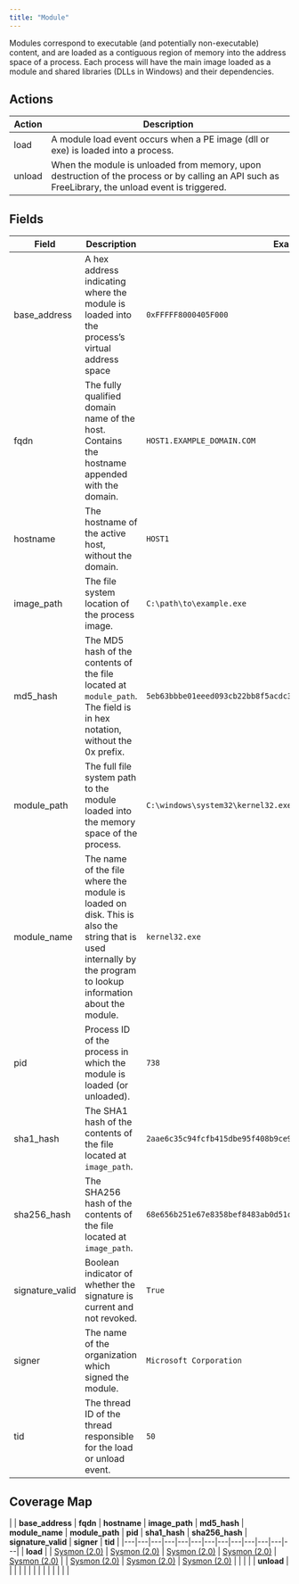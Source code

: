 ```yaml
---
title: "Module"
---
```


Modules correspond to executable (and potentially non-executable) content, and are loaded as a contiguous region of memory into the address space of a process. Each process will have the main image loaded as a module and shared libraries (DLLs in Windows) and their dependencies.

## Actions

|Action|Description|
|---|---|
|load|A module load event occurs when a PE image (dll or exe) is loaded into a process.|
|unload|When the module is unloaded from memory, upon destruction of the process or by calling an API such as FreeLibrary, the unload event is triggered.|

## Fields

|Field|Description|Example|
|---|---|---|
|base_address|A hex address indicating where the module is loaded into the process’s virtual address space|`0xFFFFF8000405F000`|
|fqdn|The fully qualified domain name of the host. Contains the hostname appended with the domain.|`HOST1.EXAMPLE_DOMAIN.COM`|
|hostname|The hostname of the active host, without the domain.|`HOST1`|
|image_path|The file system location of the process image.|`C:\path\to\example.exe`|
|md5_hash|The MD5 hash of the contents of the file located at `module_path`. The field is in hex notation, without the 0x prefix.|`5eb63bbbe01eeed093cb22bb8f5acdc3`|
|module_path|The full file system path to the module loaded into the memory space of the process.|`C:\windows\system32\kernel32.exe`|
|module_name|The name of the file where the module is loaded on disk. This is also the string that is used internally by the program to lookup information about the module.|`kernel32.exe`|
|pid|Process ID of the process in which the module is loaded (or unloaded).|`738`|
|sha1_hash|The SHA1 hash of the contents of the file located at `image_path`.|`2aae6c35c94fcfb415dbe95f408b9ce91ee846ed`|
|sha256_hash|The SHA256 hash of the contents of the file located at `image_path`.|`68e656b251e67e8358bef8483ab0d51c6619f3e7a1a9f0e75838d41ff368f728`|
|signature_valid|Boolean indicator of whether the signature is current and not revoked.|`True`|
|signer|The name of the organization which signed the module.|`Microsoft Corporation`|
|tid|The thread ID of the thread responsible for the load or unload event.|`50`|

## Coverage Map

| | **base_address** | **fqdn** | **hostname** | **image_path** | **md5_hash** | **module_name** | **module_path** | **pid** | **sha1_hash** | **sha256_hash** | **signature_valid** | **signer** | **tid** |
|---|---|---|---|---|---|---|---|---|---|---|---|---|
| **load** | | [Sysmon (2.0)]( ../sensors/sysmon_2.0) | [Sysmon (2.0)]( ../sensors/sysmon_2.0)  | [Sysmon (2.0)]( ../sensors/sysmon_2.0)  | [Sysmon (2.0)]( ../sensors/sysmon_2.0) | [Sysmon (2.0)]( ../sensors/sysmon_2.0) | | [Sysmon (2.0)]( ../sensors/sysmon_2.0) | [Sysmon (2.0)]( ../sensors/sysmon_2.0)  | [Sysmon (2.0)]( ../sensors/sysmon_2.0) | | | |
| **unload** | | | | | | | | | | | | | |
